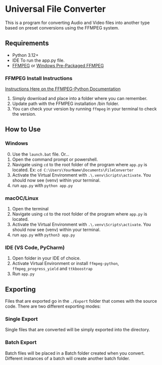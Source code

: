# Universal File Converter
This is a program for converting Audio and Video files into another type based on preset conversions using the FFMPEG system.

## Requirements
- Python 3.12+
- IDE To run the app.py file.
- [FFMPEG](https://ffmpeg.org/download.html#build-windows) or [Windows Pre-Packaged FFMPEG](https://github.com/BtbN/FFmpeg-Builds/releases)

### FFMPEG Install Instructions
[Instructions Here on the FFMPEG-Python Documentation](https://github.com/kkroening/ffmpeg-python)
1. Simply download and place into a folder where you can remember.
2. Update path with the FFMPEG installation /bin folder.
3. You can check your version by running `ffmpeg` in your terminal to check the version.

## How to Use
### Windows
0. Use the `launch.bat` file. Or...
1. Open the command prompt or powershell.
2. Navigate using `cd` to the root folder of the program where `app.py` is located. Ex: `cd C:\Users\YourName\Documents\FileConverter`
3. Activate the Virtual Environment with `.\.venv\Scripts\activate`. You should now see (venv) within your terminal.
4. run `app.py` with `python app.py`

### macOC/Linux
1. Open the terminal
2. Navigate using `cd` to the root folder of the program where `app.py` is located.
3. Activate the Virtual Environment with `.\.venv\Scripts\activate`. You should now see (venv) within your terminal.
4. run `app.py` with `python3 app.py`

### IDE (VS Code, PyCharm)
1. Open folder in your IDE of choice.
2. Activate Virtual Environment or install `ffmpeg-python`, `ffmpeg_progress_yield` and `ttkboostrap`
3. Run `app.py`

## Exporting
Files that are exported go in the `./Export` folder that comes with the source code. There are two different exporting modes:
### Single Export
Single files that are converted will be simply exported into the directory.
### Batch Export
Batch files will be placed in a Batch folder created when you convert.
Different instances of a batch will create another batch folder.